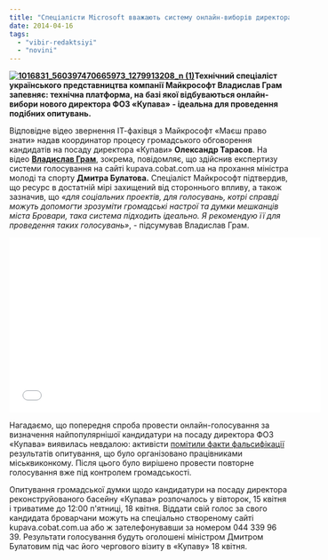 ```yaml
---
title: "Спеціалісти Microsoft вважають систему онлайн-виборів директора «Купави» «ідеальною»"
date: 2014-04-16
tags: 
  - "vibir-redaktsiyi"
  - "novini"
---
```


**[![1016831_560397470665973_1279913208_n (1)](https://mpz.brovary.org/wp-content/uploads/2014/04/1016831_560397470665973_1279913208_n-1.jpg)](https://mpz.brovary.org/wp-content/uploads/2014/04/1016831_560397470665973_1279913208_n-1.jpg)Технічний спеціаліст українського представництва компанії Майкрософт Владислав Грам запевняє: технічна платформа, на базі якої відбуваються онлайн-вибори нового директора ФОЗ «Купава» - ідеальна для проведення подібних опитувань.**

Відповідне відео звернення ІТ-фахівця з Майкрософт «Маєш право знати» надав координатор процесу громадського обговорення кандидатів на посаду директора «Купави» **Олександр Тарасов**. На відео [**Владислав Грам**](https://www.facebook.com/vladyslav.gram?fref=ts), зокрема, повідомляє, що здійснив експертизу системи голосування на сайті kupava.cobat.com.ua на прохання міністра молоді та спорту **Дмитра Булатова.** Спеціаліст Майкрософт підтвердив, що ресурс в достатній мірі захищений від стороннього впливу, а також зазначив, що _«для соціальних проектів, для голосувань, котрі справді можуть допомогти зрозуміти громадські настрої та думки мешканців міста Бровари, така система підходить ідеально. Я рекомендую її для проведення таких голосувань»_, - підсумував Владислав Грам.

<iframe src="//www.youtube.com/embed/PdiQQRxUZ5w" height="315" width="560" allowfullscreen frameborder="0"></iframe>

Нагадаємо, що попередня спроба провести онлайн-голосування за визначення найпопулярнішої кандидатури на посаду директора ФОЗ «Купава» виявилась невдалою: активісти [помітили факти фальсифікації](https://mpz.brovary.org/publichne-priznachennya-direktora-kupavi-vlada-prodovzhuye-grati-v-naperstki/) результатів опитування, що було організовано працівниками міськвиконкому. Після цього було вирішено провести повторне голосування вже під контролем громадськості.

Опитування громадської думки щодо кандидатури на посаду директора реконструйованого басейну «Купава» розпочалось у вівторок, 15 квітня і триватиме до 12:00 п'ятниці, 18 квітня. Віддати свій голос за свого кандидата броварчани можуть на спеціально створеному сайті kupava.cobat.com.ua або ж зателефонувавши за номером 044 339 96 39. Результати голосування будуть оголошені міністром Дмитром Булатовим під час його чергового візиту в «Купаву» 18 квітня.
